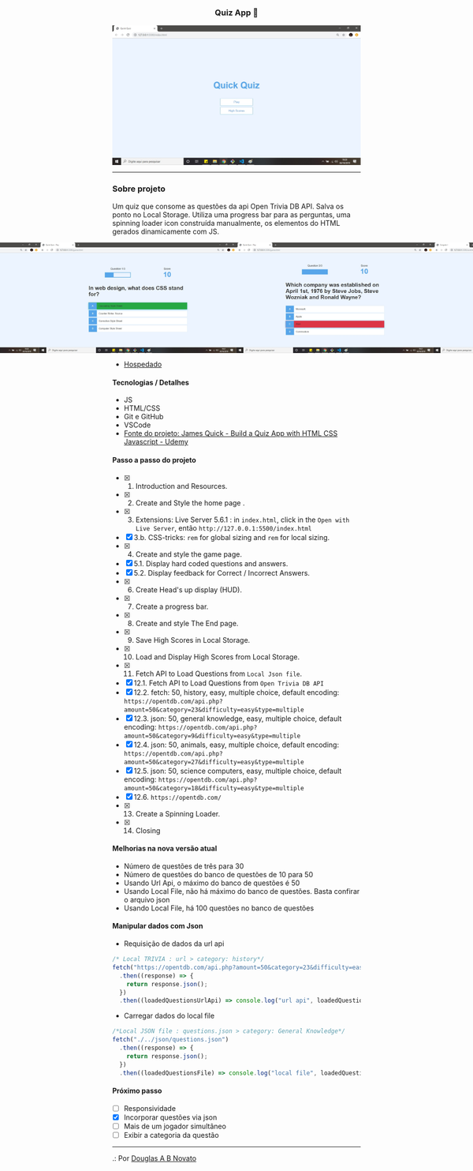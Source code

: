 <h3 align="center">
  Quiz App 🚀
</h3>

<p align="center" style="display: flex; align-items: flex-start; justify-content: center;">
  <img alt="versão 1.0 do projeto - Home" title="#quiz-app" src="./.github/tela-1.jpg">
</p>  

---

### Sobre projeto 

Um quiz que consome as questões da api Open Trivia DB API. Salva os ponto no Local Storage.
Utiliza uma progress bar para as perguntas, uma spinning loader icon construída manualmente, os elementos do HTML gerados dinamicamente com JS.

<p align="center" style="display: flex; align-items: flex-start; justify-content: center;">
  <img alt="versão 1.0 do projeto - Home" title="#quiz-app" src="./.github/tela-1.jpg" width="400px">
  <img alt="versão 1.0 do projeto - Loading" title="#quiz-app" src="./.github/tela-2.jpg" width="400px">
  <img alt="versão 1.0 do projeto - Correct Answer" title="#quiz-app" src="./.github/tela-3.jpg" width="400px">
  <img alt="versão 1.0 do projeto - Wrong Answer" title="#quiz-app" src="./.github/tela-4.jpg" width="400px">
  <img alt="versão 1.0 do projeto - The End" title="#quiz-app" src="./.github/tela-5.jpg" width="400px">
  <img alt="versão 1.0 do projeto - High Scores" title="#quiz-app" src="./.github/tela-6.jpg" width="400px">
</p> 

- [Hospedado]( https://douglasabnovato.github.io/quiz-app/)

#### Tecnologias / Detalhes

- JS
- HTML/CSS
- Git e GitHub 
- VSCode
- [Fonte do projeto: James Quick - Build a Quiz App with HTML CSS Javascript - Udemy](https://www.udemy.com/course/build-a-quiz-app-with-html-css-and-javascript/learn/lecture/13703646#overview) 

#### Passo a passo do projeto 

- [x] 1. Introduction and Resources. 
- [x] 2. Create and Style the home page .
- [x] 3. Extensions: Live Server 5.6.1 : in `index.html`, click in the `Open with Live Server`, então `http://127.0.0.1:5500/index.html`
- [x] 3.b. CSS-tricks: `rem` for global sizing and `rem` for local sizing.
- [x] 4. Create and style the game page.
- [x] 5.1. Display hard coded questions and answers.
- [x] 5.2. Display feedback for Correct / Incorrect Answers.
- [x] 6. Create Head's up display (HUD).
- [x] 7. Create a progress bar.
- [x] 8. Create and style The End page.
- [x] 9. Save High Scores in Local Storage. 
- [x] 10. Load and Display High Scores from Local Storage. 
- [x] 11. Fetch API to Load Questions from `Local Json file`.
- [x] 12.1.  Fetch API to Load Questions from `Open Trivia DB API`
- [x] 12.2.  fetch: 50, history, easy, multiple choice, default encoding: `https://opentdb.com/api.php?amount=50&category=23&difficulty=easy&type=multiple`
- [x] 12.3.  json: 50, general knowledge, easy, multiple choice, default encoding: `https://opentdb.com/api.php?amount=50&category=9&difficulty=easy&type=multiple`
- [x] 12.4.  json: 50, animals, easy, multiple choice, default encoding: `https://opentdb.com/api.php?amount=50&category=27&difficulty=easy&type=multiple`
- [x] 12.5.  json: 50, science computers, easy, multiple choice, default encoding: `https://opentdb.com/api.php?amount=50&category=18&difficulty=easy&type=multiple`
- [x] 12.6. `https://opentdb.com/`
- [x] 13. Create a Spinning Loader. 
- [x] 14. Closing

#### Melhorias na nova versão atual

- Número de questões de três para 30
- Número de questões do banco de questões de 10 para 50
- Usando Url Api, o máximo do banco de questões é 50
- Usando Local File, não há máximo do banco de questões. Basta confirar o arquivo json
- Usando Local File, há 100 questões no banco de questões

#### Manipular dados com Json

- Requisição de dados da url api
````javascript
/* Local TRIVIA : url > category: history*/
fetch("https://opentdb.com/api.php?amount=50&category=23&difficulty=easy&type=multiple")
  .then((response) => {
    return response.json();
  })
  .then((loadedQuestionsUrlApi) => console.log("url api", loadedQuestionsUrlApi.results));
```` 

- Carregar dados do local file

````javascript
/*Local JSON file : questions.json > category: General Knowledge*/
fetch("./../json/questions.json")
  .then((response) => {
    return response.json();
  })
  .then((loadedQuestionsFile) => console.log("local file", loadedQuestionsFile.results));
```` 

#### Próximo passo

- [ ] Responsividade
- [x] Incorporar questões via json
- [ ] Mais de um jogador simultâneo
- [ ] Exibir a categoria da questão

---

.: Por [Douglas A B Novato](https://linktr.ee/douglasabnovato) 
